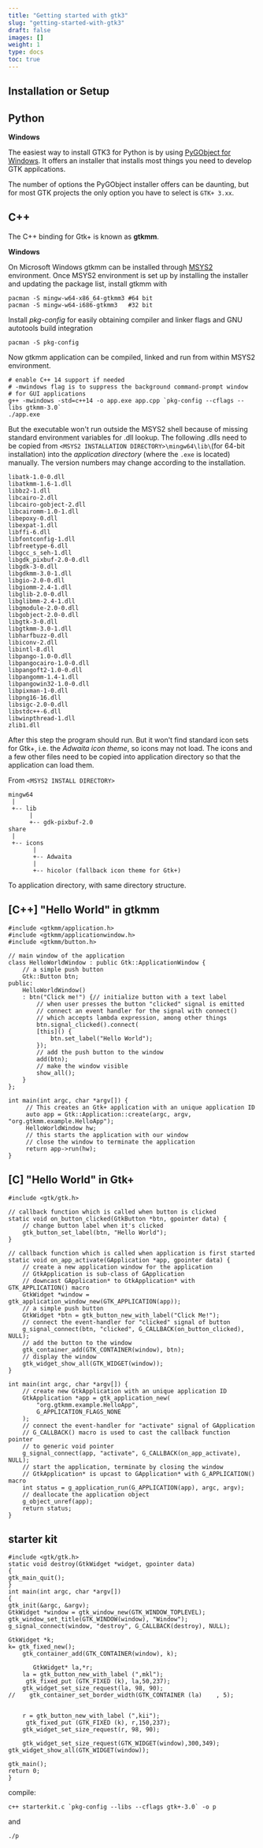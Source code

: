 ```yaml
---
title: "Getting started with gtk3"
slug: "getting-started-with-gtk3"
draft: false
images: []
weight: 1
type: docs
toc: true
---
```


## Installation or Setup
**Python**
------

**Windows**

The easiest way to install GTK3 for Python is by using [PyGObject for Windows][1]. It offers an installer that installs most things you need to develop GTK appilcations. 

The number of options the PyGObject installer offers can be daunting, but for most GTK projects the only option you have to select is `GTK+ 3.xx`.

**C++**
-------
The C++ binding for Gtk+ is known as **gtkmm**.

**Windows**

On Microsoft Windows gtkmm can be installed through [MSYS2](https://msys2.github.io/) environment. Once MSYS2 environment is set up by installing the installer and updating the package list, install gtkmm with

<!-- language: sh -->
    pacman -S mingw-w64-x86_64-gtkmm3 #64 bit
    pacman -S mingw-w64-i686-gtkmm3   #32 bit

Install _pkg-config_ for easily obtaining compiler and linker flags and GNU autotools build integration

<!-- language: sh -->
    pacman -S pkg-config

Now gtkmm application can be compiled, linked and run from within MSYS2 environment.

<!-- language: sh -->
    # enable C++ 14 support if needed
    # -mwindows flag is to suppress the background command-prompt window 
    # for GUI applications
    g++ -mwindows -std=c++14 -o app.exe app.cpp `pkg-config --cflags --libs gtkmm-3.0`
    ./app.exe

But the executable won't run outside the MSYS2 shell because of missing standard environment variables for .dll lookup. The following .dlls need to be copied from `<MSYS2 INSTALLATION DIRECTORY>\mingw64\lib\`(for 64-bit installation) into the *application directory* (where the `.exe` is located) manually. The version numbers may change according to the installation.

```
libatk-1.0-0.dll
libatkmm-1.6-1.dll
libbz2-1.dll
libcairo-2.dll
libcairo-gobject-2.dll
libcairomm-1.0-1.dll
libepoxy-0.dll
libexpat-1.dll
libffi-6.dll
libfontconfig-1.dll
libfreetype-6.dll
libgcc_s_seh-1.dll
libgdk_pixbuf-2.0-0.dll
libgdk-3-0.dll
libgdkmm-3.0-1.dll
libgio-2.0-0.dll
libgiomm-2.4-1.dll
libglib-2.0-0.dll
libglibmm-2.4-1.dll
libgmodule-2.0-0.dll
libgobject-2.0-0.dll
libgtk-3-0.dll
libgtkmm-3.0-1.dll
libharfbuzz-0.dll
libiconv-2.dll
libintl-8.dll
libpango-1.0-0.dll
libpangocairo-1.0-0.dll
libpangoft2-1.0-0.dll
libpangomm-1.4-1.dll
libpangowin32-1.0-0.dll
libpixman-1-0.dll
libpng16-16.dll
libsigc-2.0-0.dll
libstdc++-6.dll
libwinpthread-1.dll
zlib1.dll
```
After this step the program should run. But it won't find standard icon sets for Gtk+, i.e. the _Adwaita icon theme_, so icons may not load. The icons and a few other files need to be copied into application directory so that the application can load them.

From `<MSYS2 INSTALL DIRECTORY>`
```
mingw64
 |
 +-- lib
      |
      +-- gdk-pixbuf-2.0
share
 |
 +-- icons
       |
       +-- Adwaita
       |
       +-- hicolor (fallback icon theme for Gtk+)
```
To application directory, with same directory structure.

  [1]: https://sourceforge.net/projects/pygobjectwin32/

## [C++] "Hello World" in gtkmm
<!-- language: c++ -->
    #include <gtkmm/application.h>
    #include <gtkmm/applicationwindow.h>
    #include <gtkmm/button.h>
    
    // main window of the application
    class HelloWorldWindow : public Gtk::ApplicationWindow {
        // a simple push button
        Gtk::Button btn;
    public:
        HelloWorldWindow()
        : btn("Click me!") {// initialize button with a text label
            // when user presses the button "clicked" signal is emitted
            // connect an event handler for the signal with connect()
            // which accepts lambda expression, among other things
            btn.signal_clicked().connect(
            [this]() {
                btn.set_label("Hello World");
            });
            // add the push button to the window
            add(btn);
            // make the window visible
            show_all();
        }
    };
    
    int main(int argc, char *argv[]) {
         // This creates an Gtk+ application with an unique application ID
         auto app = Gtk::Application::create(argc, argv, "org.gtkmm.example.HelloApp");
         HelloWorldWindow hw;
         // this starts the application with our window
         // close the window to terminate the application
         return app->run(hw);
    }

## [C] "Hello World" in Gtk+
<!-- language: c -->
    
    #include <gtk/gtk.h>

    // callback function which is called when button is clicked
    static void on_button_clicked(GtkButton *btn, gpointer data) {
        // change button label when it's clicked
        gtk_button_set_label(btn, "Hello World");
    }

    // callback function which is called when application is first started
    static void on_app_activate(GApplication *app, gpointer data) {
        // create a new application window for the application
        // GtkApplication is sub-class of GApplication
        // downcast GApplication* to GtkApplication* with GTK_APPLICATION() macro
        GtkWidget *window = gtk_application_window_new(GTK_APPLICATION(app));
        // a simple push button
        GtkWidget *btn = gtk_button_new_with_label("Click Me!");
        // connect the event-handler for "clicked" signal of button
        g_signal_connect(btn, "clicked", G_CALLBACK(on_button_clicked), NULL);
        // add the button to the window
        gtk_container_add(GTK_CONTAINER(window), btn);
        // display the window
        gtk_widget_show_all(GTK_WIDGET(window));
    }

    int main(int argc, char *argv[]) {
        // create new GtkApplication with an unique application ID
        GtkApplication *app = gtk_application_new(
            "org.gtkmm.example.HelloApp", 
            G_APPLICATION_FLAGS_NONE
        );
        // connect the event-handler for "activate" signal of GApplication
        // G_CALLBACK() macro is used to cast the callback function pointer
        // to generic void pointer
        g_signal_connect(app, "activate", G_CALLBACK(on_app_activate), NULL);
        // start the application, terminate by closing the window
        // GtkApplication* is upcast to GApplication* with G_APPLICATION() macro
        int status = g_application_run(G_APPLICATION(app), argc, argv);
        // deallocate the application object
        g_object_unref(app);
        return status;
    }

## starter kit
    #include <gtk/gtk.h>
    static void destroy(GtkWidget *widget, gpointer data)
    {
    gtk_main_quit();
    }
    int main(int argc, char *argv[])
    {
    gtk_init(&argc, &argv);
    GtkWidget *window = gtk_window_new(GTK_WINDOW_TOPLEVEL);
    gtk_window_set_title(GTK_WINDOW(window), "Window");
    g_signal_connect(window, "destroy", G_CALLBACK(destroy), NULL);
    
    GtkWidget *k;
    k= gtk_fixed_new();
        gtk_container_add(GTK_CONTAINER(window), k);
    
           GtkWidget* la,*r;
        la = gtk_button_new_with_label (",mkl");
         gtk_fixed_put (GTK_FIXED (k), la,50,237);
        gtk_widget_set_size_request(la, 98, 90);
    //    gtk_container_set_border_width(GTK_CONTAINER (la)    , 5);
    
    
        r = gtk_button_new_with_label (",kii");
         gtk_fixed_put (GTK_FIXED (k), r,150,237);
        gtk_widget_set_size_request(r, 98, 90);
    
        gtk_widget_set_size_request(GTK_WIDGET(window),300,349);
    gtk_widget_show_all(GTK_WIDGET(window));
    
    gtk_main();
    return 0;
    }

compile:

    c++ starterkit.c `pkg-config --libs --cflags gtk+-3.0` -o p
and 

    ./p



